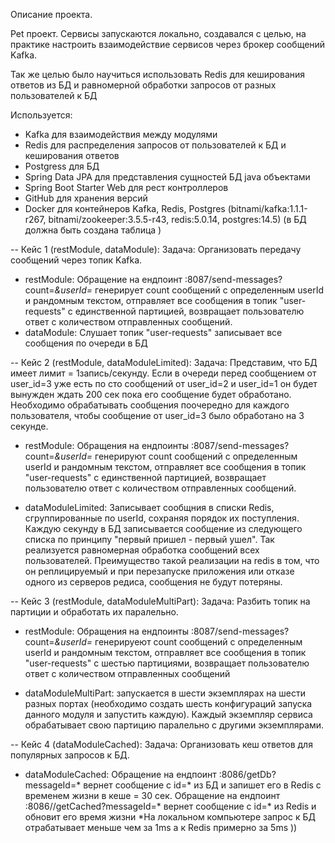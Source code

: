 Описание проекта.

Pet проект. Сервисы запускаются локально, создавался с целью, на практике
настроить взаимодействие сервисов через брокер сообщений Kafka.

Так же целью было научиться использовать Redis для кеширования ответов из БД 
и равномерной обработки запросов от разных пользователей к БД

Используется:
* Kafka для взаимодействия между модулями
* Redis для распределения запросов от пользователей к БД и кеширования ответов
* Postgress для БД
* Spring Data JPA для представления сущностей БД java объектами
* Spring Boot Starter Web для рест контроллеров
* GitHub для хранения версий
* Docker для контейнеров Kafka, Redis, Postgres
  (bitnami/kafka:1.1.1-r267, bitnami/zookeeper:3.5.5-r43, redis:5.0.14, postgres:14.5) 
  (в БД должна быть создана таблица )

-- Кейс 1 (restModule, dataModule):
Задача: Организовать передачу сообщений через топик Kafka.

- restModule: Обращение на ендпоинт :8087/send-messages?count=*&userId=*
генерирует count сообщений с определенным userId и рандомным текстом, отправляет все сообщения 
в топик "user-requests" с единственной партицией, возвращает пользователю ответ с количеством 
отправленных сообщений. 
- dataModule: Слушает топик "user-requests" записывает все сообщения по очереди в БД


-- Кейс 2 (restModule, dataModuleLimited):
Задача: Представим, что БД имеет лимит = 1запись/секунду. Если в очереди перед сообщением от
user_id=3 уже есть по сто сообщений от user_id=2 и user_id=1 он будет вынужден ждать 200 сек
пока его сообщение будет обработано. Необходимо обрабатывать сообщения поочередно для каждого
пользователя, чтобы сообщение от user_id=3 было обработано на 3 секунде.

- restModule: Обращения на ендпоинты :8087/send-messages?count=*&userId=*
генерируют count сообщений с определенным userId и рандомным текстом, отправляет все сообщения 
в топик "user-requests" с единственной партицией, возвращает пользователю ответ с количеством 
отправленных сообщений.

- dataModuleLimited: Записывает сообщния в списки Redis, сгруппированные по userId, сохраняя 
порядок их поступления. Каждую секунду в БД записывается сообщение из следующего списка по принципу
"первый пришел - первый ушел". Так реализуется равномерная обработка сообщений всех пользователей. 
Преимущество такой реализации на redis в том, что он реплицируемый и при перезапуске приложения или
отказе одного из серверов редиса, сообщения не будут потеряны.


-- Кейс 3 (restModule, dataModuleMultiPart):
Задача: Разбить топик на партиции и обработать их паралельно.

- restModule: Обращения на ендпоинты :8087/send-messages?count=*&userId=*
генерируеют count сообщений с определенным userId и рандомным текстом, отправляет все сообщения 
в топик "user-requests" с шестью партициями, возвращает пользователю ответ с количеством 
отправленных сообщений

- dataModuleMultiPart: запускается в шести экземплярах на шести разных портах (необходимо создать
шесть конфигураций запуска данного модуля и запустить каждую). Каждый экземпляр сервиса обрабатывает
свою партицию паралельно с другими экземплярами.


-- Кейс 4 (dataModuleCached):
Задача: Организовать кеш ответов для популярных запросов к БД.

- dataModuleCached: Обращение на ендпоинт :8086/getDb?messageId=* вернет сообщение с id=* из БД 
и запишет его в Redis с временем жизни в кеше = 30 сек. 
Обращение на ендпоинт :8086//getCached?messageId=* вернет сообщение с id=* из Redis и обновит 
его время жизни
*На локальном компьютере запрос к БД отрабатывает меньше чем за 1ms а к Redis
примерно за 5ms ))
